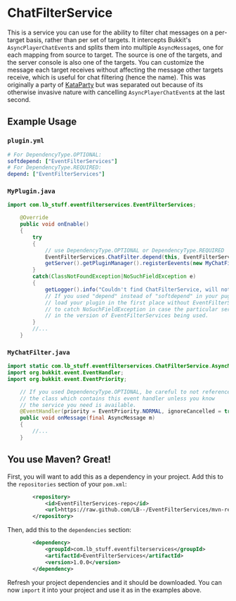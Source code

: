 ChatFilterService
=================

This is a service you can use for the ability to filter chat messages on a per-target basis, rather than per set of targets. It intercepts Bukkit's `AsyncPlayerChatEvent`s and splits them into multiple `AsyncMessage`s, one for each mapping from source to target. The source is one of the targets, and the server console is also one of the targets. You can customize the message each target receives without affecting the message other targets receive, which is useful for chat filtering (hence the name). This was originally a party of [KataParty](https://github.com/LB--/KataParty) but was separated out because of its otherwise invasive nature with cancelling `AsyncPlayerChatEvent`s at the last second.

## Example Usage
### `plugin.yml`
```yml
# For DependencyType.OPTIONAL:
softdepend: ["EventFilterServices"]
# For DependencyType.REQUIRED:
depend: ["EventFilterServices"]
```
### `MyPlugin.java`
```java
import com.lb_stuff.eventfilterservices.EventFilterServices;
```
```java
	@Override
	public void onEnable()
	{
		try
		{
			// use DependencyType.OPTIONAL or DependencyType.REQUIRED
			EventFilterServices.ChatFilter.depend(this, EventFilterServices.DependencyType.OPTIONAL);
			getServer().getPluginManager().registerEevents(new MyChatFilter(this), this);
		}
		catch(ClassNotFoundException|NoSuchFieldException e)
		{
			getLogger().info("Couldn't find ChatFilterService, will not be able to filter chat");
			// If you used "depend" instead of "softdepend" in your pugin.yml, Bukkit will not even
			// load your plugin in the first place without EventFilterServices, but you still need
			// to catch NoSuchFieldException in case the particular service you need is not provided
			// in the version of EventFilterServices being used.
		}
		//...
	}
```
### `MyChatFilter.java`
```java
import static com.lb_stuff.eventfilterservices.ChatFilterService.AsyncMessage;
import org.bukkit.event.EventHandler;
import org.bukkit.event.EventPriority;
```
```java
	// If you used DependencyType.OPTIONAL, be careful to not reference
	// the class which contains this event handler unless you know
	// the service you need is available.
	@EventHandler(priority = EventPriority.NORMAL, ignoreCancelled = true)
	public void onMessage(final AsyncMessage m)
	{
		//...
	}
```

## You use Maven? Great!
First, you will want to add this as a dependency in your project. Add this to the `repositories` section of your `pom.xml`:
```xml
		<repository>
			<id>EventFilterServices-repo</id>
			<url>https://raw.github.com/LB--/EventFilterServices/mvn-repo/</url>
		</repository>
```
Then, add this to the `dependencies` section:
```xml
		<dependency>
			<groupId>com.lb_stuff.eventfilterservices</groupId>
			<artifactId>EventFilterServices</artifactId>
			<version>1.0.0</version>
		</dependency>
```
Refresh your project dependencies and it should be downloaded. You can now `import` it into your project and use it as in the examples above.
